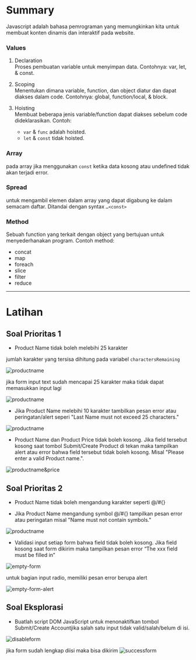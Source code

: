 # Summary

Javascript adalah bahasa pemrograman yang memungkinkan kita untuk membuat konten dinamis dan interaktif pada website.

### Values

1. Declaration <br>
   Proses pembuatan variable untuk menyimpan data. Contohnya: var, let, & const.

2. Scoping <br>
   Menentukan dimana variable, function, dan object diatur dan dapat diakses dalam code. Contohnya: global, function/local, & block.

3. Hoisting <br>
   Membuat beberapa jenis variable/function dapat diakses sebelum code dideklarasikan. Contoh:
   - `var` & `func` adalah hoisted.
   - `let` & `const` tidak hoisted.

### Array

pada array jika menggunakan `const` ketika data kosong atau undefined tidak akan terjadi error.

### Spread

untuk mengambil elemen dalam array yang dapat digabung ke dalam semacam daftar. Ditandai dengan syntax `…<const>`

### Method

Sebuah function yang terkait dengan object yang bertujuan untuk menyederhanakan program. Contoh method:

- concat
- map
- foreach
- slice
- filter
- reduce

---

# Latihan

## Soal Prioritas 1

- Product Name tidak boleh melebihi 25 karakter

jumlah karakter yang tersisa dihitung pada variabel `charactersRemaining`<br> 

![productname](./screenshots/productname-01.png)

jika form input text sudah mencapai 25 karakter maka tidak dapat memasukkan input lagi <br>

![productname](./screenshots/productname-02.png)

- Jika Product Name melebihi 10 karakter tambilkan pesan error atau peringatan/alert seperi "Last Name must not exceed 25 characters."

![productname](./screenshots/productname-03.png)

- Product Name dan Product Price tidak boleh kosong. Jika field tersebut kosong saat tombol Submit/Create Product di tekan maka tampilkan alert atau error bahwa field tersebut tidak boleh kosong. Misal "Please enter a valid Product name.".

![productname&price](./screenshots/product-name-price.jpeg)

## Soal Prioritas 2

- Product Name tidak boleh mengandung karakter seperti @/#{}

- Jika Product Name mengandung symbol @/#{} tampilkan pesan error atau peringatan misal "Name must not contain symbols."

![productname](./screenshots/productname-04.png)

- Validasi input setiap form bahwa field tidak boleh kosong. Jika field kosong saat form dikirim maka tampilkan pesan error “The xxx field must be filled in”

![empty-form](./screenshots/empty-form.png)

untuk bagian input radio, memiliki pesan error berupa alert

![empty-form-alert](./screenshots/empty-form-alert.png)

## Soal Eksplorasi

- Buatlah script DOM JavaScript untuk menonaktifkan tombol Submit/Create Accountjika salah satu input tidak valid/salah/belum di isi.

![disableform](./screenshots/disabled-form.png)

jika form sudah lengkap diisi maka bisa dikirim
![successform](./screenshots/success-form.png)
